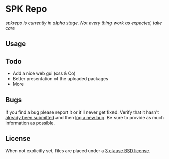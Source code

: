 SPK Repo
=====

*spkrepo is currently in alpha stage. Not every thing work as expected, take care*

## Usage

## Todo
* Add a nice web gui (css & Co)
* Better presentation of the uploaded packages
* More

## Bugs
If you find a bug please report it or it'll never get fixed. Verify that it hasn't
[already been submitted][issues] and then [log a new bug][newissue]. Be
sure to provide as much information as possible.

## License
When not explicitly set, files are placed under a [3 clause BSD license][bsd3clause].

[issues]: https://github.com/zebulon501/spkrepo/issues
[newissue]: https://github.com/zebulon501/spkrepo/issues/new
[bsd3clause]: http://www.opensource.org/licenses/BSD-3-Clause
